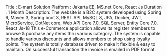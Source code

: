 Title : E-mart Solution Platform : Jakarta EE, MS.net Core, React Js Duration : 1 Month Description: The website is a B2C system developed using Spring 6, Maven 3, Spring boot 3, REST API, MySQL 8, JPA, Docker, JWT, MicroService, DotNet core, Web API Core 7.0, SQL Server, Entity Core 7.0, React Js-18 This e-Commerce application allows its register members to browse & purchase any items thru various category. The system is capable to handle various discounts and allows members to shop using loyalty points. The system is totally database driven to make it flexible & easy to maintain. On successful transaction the invoice is emailed in PDF format.
